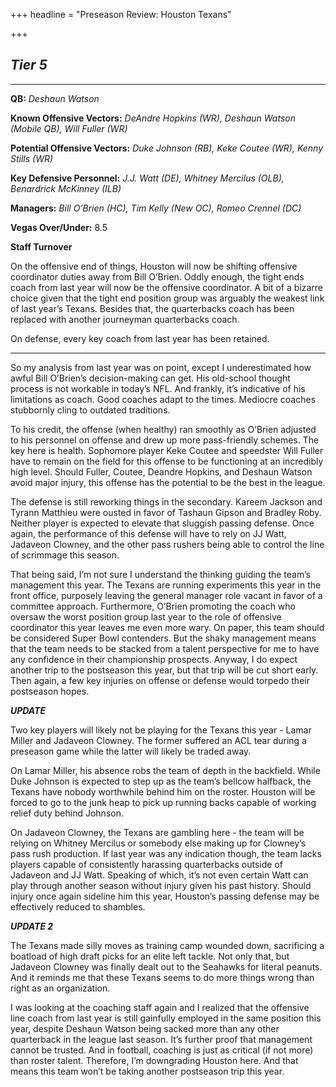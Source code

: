 +++
headline = "Preseason Review: Houston Texans"

+++
## **_Tier 5_**

***

**QB:** _Deshaun Watson_

**Known Offensive Vectors:** _DeAndre Hopkins (WR), Deshaun Watson (Mobile QB), Will Fuller (WR)_

**Potential Offensive Vectors:** _Duke Johnson (RB), Keke Coutee (WR), Kenny Stills (WR)_

**Key Defensive Personnel:**  _J.J. Watt (DE), Whitney Mercilus (OLB), Benardrick McKinney (ILB)_

**Managers:** _Bill O’Brien (HC), Tim Kelly (New OC), Romeo Crennel (DC)_

**Vegas Over/Under:** 8.5

**Staff Turnover**

On the offensive end of things, Houston will now be shifting offensive coordinator duties away from Bill O’Brien. Oddly enough, the tight ends coach from last year will now be the offensive coordinator. A bit of a bizarre choice given that the tight end position group was arguably the weakest link of last year’s Texans. Besides that, the quarterbacks coach has been replaced with another journeyman quarterbacks coach.

On defense, every key coach from last year has been retained.

***

So my analysis from last year was on point, except I underestimated how awful Bill O’Brien’s decision-making can get. His old-school thought process is not workable in today’s NFL. And frankly, it’s indicative of his limitations as coach. Good coaches adapt to the times. Mediocre coaches stubbornly cling to outdated traditions.

To his credit, the offense (when healthy) ran smoothly as O’Brien adjusted to his personnel on offense and drew up more pass-friendly schemes. The key here is health. Sophomore player Keke Coutee and speedster Will Fuller have to remain on the field for this offense to be functioning at an incredibly high level. Should Fuller, Coutee, Deandre Hopkins, and Deshaun Watson avoid major injury, this offense has the potential to be the best in the league.

The defense is still reworking things in the secondary. Kareem Jackson and Tyrann Matthieu were ousted in favor of Tashaun Gipson and Bradley Roby. Neither player is expected to elevate that sluggish passing defense. Once again, the performance of this defense will have to rely on JJ Watt, Jadaveon Clowney, and the other pass rushers being able to control the line of scrimmage this season.

That being said, I’m not sure I understand the thinking guiding the team’s management this year. The Texans are running experiments this year in the front office, purposely leaving the general manager role vacant in favor of a committee approach. Furthermore, O’Brien promoting the coach who oversaw the worst position group last year to the role of offensive coordinator this year leaves me even more wary. On paper, this team should be considered Super Bowl contenders. But the shaky management means that the team needs to be stacked from a talent perspective for me to have any confidence in their championship prospects. Anyway, I do expect another trip to the postseason this year, but that trip will be cut short early. Then again, a few key injuries on offense or defense would torpedo their postseason hopes.

**_UPDATE_**

Two key players will likely not be playing for the Texans this year - Lamar Miller and Jadaveon Clowney. The former suffered an ACL tear during a preseason game while the latter will likely be traded away.

On Lamar Miller, his absence robs the team of depth in the backfield. While Duke Johnson is expected to step up as the team’s bellcow halfback, the Texans have nobody worthwhile behind him on the roster. Houston will be forced to go to the junk heap to pick up running backs capable of working relief duty behind Johnson.

On Jadaveon Clowney, the Texans are gambling here - the team will be relying on Whitney Mercilus or somebody else making up for Clowney’s pass rush production. If last year was any indication though, the team lacks players capable of consistently harassing quarterbacks outside of Jadaveon and JJ Watt. Speaking of which, it’s not even certain Watt can play through another season without injury given his past history. Should injury once again sideline him this year, Houston’s passing defense may be effectively reduced to shambles.

**_UPDATE 2_**

The Texans made silly moves as training camp wounded down, sacrificing a boatload of high draft picks for an elite left tackle. Not only that, but Jadaveon Clowney was finally dealt out to the Seahawks for literal peanuts. And it reminds me that these Texans seems to do more things wrong than right as an organization.

I was looking at the coaching staff again and I realized that the offensive line coach from last year is still gainfully employed in the same position this year, despite Deshaun Watson being sacked more than any other quarterback in the league last season. It’s further proof that management cannot be trusted. And in football, coaching is just as critical (if not more) than roster talent. Therefore, I’m downgrading Houston here. And that means this team won’t be taking another postseason trip this year.